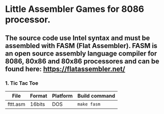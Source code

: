 # Little Assembler Games for 8086 processor.
The source code use Intel syntax and must be assembled with FASM (Flat Assembler).
FASM is an open source assembly language compiler for 8086, 80x86 and 80x86 processores and can be found here: https://flatassembler.net/
---
### 1. Tic Tac Toe

| File      | Format    | Platform  | Build command |
|-----------|-----------|-----------|---------------
| fttt.asm  | 16bits    |DOS        | `make fasm`   |
  
